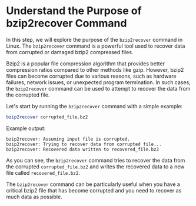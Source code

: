 # Understand the Purpose of bzip2recover Command

In this step, we will explore the purpose of the `bzip2recover` command in Linux. The `bzip2recover` command is a powerful tool used to recover data from corrupted or damaged bzip2 compressed files.

Bzip2 is a popular file compression algorithm that provides better compression ratios compared to other methods like gzip. However, bzip2 files can become corrupted due to various reasons, such as hardware failures, network issues, or unexpected program termination. In such cases, the `bzip2recover` command can be used to attempt to recover the data from the corrupted file.

Let's start by running the `bzip2recover` command with a simple example:

```bash
bzip2recover corrupted_file.bz2
```

Example output:

```
bzip2recover: Assuming input file is corrupted.
bzip2recover: Trying to recover data from corrupted file...
bzip2recover: Recovered data written to recovered_file.bz2
```

As you can see, the `bzip2recover` command tries to recover the data from the corrupted `corrupted_file.bz2` and writes the recovered data to a new file called `recovered_file.bz2`.

The `bzip2recover` command can be particularly useful when you have a critical bzip2 file that has become corrupted and you need to recover as much data as possible.
